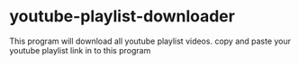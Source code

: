 # youtube-playlist-downloader
This program will download all youtube playlist videos.
copy and paste your youtube playlist link in to this program 
